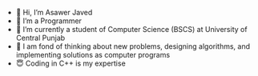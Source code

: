 - 👋 Hi, I’m Asawer Javed
- 👀 I’m a Programmer
- 🌱 I’m currently a student of Computer Science (BSCS) at University of Central Punjab 
- 🙂 I am fond of thinking about new problems, designing algorithms, and implementing solutions as computer programs
- 😇 Coding in C++ is my expertise
